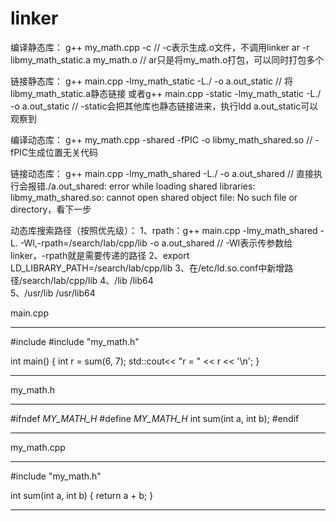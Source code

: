# linker

编译静态库：
  g++ my_math.cpp -c //  -c表示生成.o文件，不调用linker
  ar -r libmy_math_static.a my_math.o  //  ar只是将my_math.o打包，可以同时打包多个

链接静态库：
  g++ main.cpp -lmy_math_static -L./ -o a.out_static  //  将libmy_math_static.a静态链接
  或者g++ main.cpp -static -lmy_math_static -L./ -o a.out_static  //  -static会把其他库也静态链接进来，执行ldd a.out_static可以观察到

编译动态库：
  g++ my_math.cpp  -shared -fPIC  -o libmy_math_shared.so  //  -fPIC生成位置无关代码
  
链接动态库：
  g++ main.cpp -lmy_math_shared -L./ -o a.out_shared  //  直接执行会报错./a.out_shared: error while loading shared libraries: libmy_math_shared.so: cannot open shared object file: No such file or directory，看下一步

动态库搜索路径（按照优先级）：
  1、rpath：g++ main.cpp -lmy_math_shared -L. -Wl,-rpath=/search/lab/cpp/lib  -o a.out_shared  //  -Wl表示传参数给linker，-rpath就是需要传递的路径
  2、export LD_LIBRARY_PATH=/search/lab/cpp/lib
  3、在/etc/ld.so.conf中新增路径/search/lab/cpp/lib
  4、/lib /lib64  
  5、/usr/lib /usr/lib64
  
  
main.cpp
*****************
#include <iostream>
#include "my_math.h"

int main()
{
        int r = sum(6, 7);
        std::cout<< "r = " << r << '\n';
}
*****************
  
  
my_math.h
*****************
#ifndef _MY_MATH_H_
#define _MY_MATH_H_
int sum(int a, int b);
#endif
*****************
  
my_math.cpp
*****************
#include "my_math.h"

int sum(int a, int b)
{
        return a + b;
}
*****************
